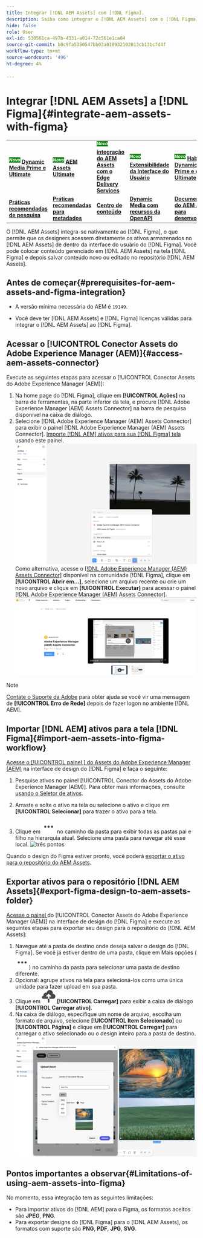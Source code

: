 ```yaml
---
title: Integrar [!DNL AEM Assets] com [!DNL Figma].
description: Saiba como integrar o [!DNL AEM Assets] com o [!DNL Figma] para acessar e usar os ativos de sua organização no fluxo de trabalho de design do [!DNL Figma] .
hide: false
role: User
exl-id: 530561ca-497b-4331-a014-72c561e1ca84
source-git-commit: b8c9fa5350547bb03a010932102013cb13bcfd4f
workflow-type: tm+mt
source-wordcount: '496'
ht-degree: 4%

---
```


# Integrar [!DNL AEM Assets] a [!DNL Figma]{#integrate-aem-assets-with-figma}

<table>
    <tr>
        <td>
            <sup style= "background-color:#008000; color:#FFFFFF; font-weight:bold"><i>Novo</i></sup> <a href="/help/assets/dynamic-media/dm-prime-ultimate.md"><b>Dynamic Media Prime e Ultimate</b></a>
        </td>
        <td>
            <sup style= "background-color:#008000; color:#FFFFFF; font-weight:bold"><i>Novo</i></sup> <a href="/help/assets/assets-ultimate-overview.md"><b>AEM Assets Ultimate</b></a>
        </td>
        <td>
            <sup style= "background-color:#008000; color:#FFFFFF; font-weight:bold"><i>Nova</i></sup> <a href="/help/assets/integrate-aem-assets-edge-delivery-services.md"><b>integração do AEM Assets com o Edge Delivery Services</b></a>
        </td>
        <td>
            <sup style= "background-color:#008000; color:#FFFFFF; font-weight:bold"><i>Novo</i></sup> <a href="/help/assets/aem-assets-view-ui-extensibility.md"><b>Extensibilidade da Interface do Usuário</b></a>
        </td>
          <td>
            <sup style= "background-color:#008000; color:#FFFFFF; font-weight:bold"><i>Novo</i></sup> <a href="/help/assets/dynamic-media/enable-dynamic-media-prime-and-ultimate.md"><b>Habilitar o Dynamic Media Prime e o Ultimate</b></a>
        </td>
    </tr>
    <tr>
        <td>
            <a href="/help/assets/search-best-practices.md"><b>Práticas recomendadas de pesquisa</b></a>
        </td>
        <td>
            <a href="/help/assets/metadata-best-practices.md"><b>Práticas recomendadas para metadados</b></a>
        </td>
        <td>
            <a href="/help/assets/product-overview.md"><b>Centro de conteúdo</b></a>
        </td>
        <td>
            <a href="/help/assets/dynamic-media-open-apis-overview.md"><b>Dynamic Media com recursos da OpenAPI</b></a>
        </td>
        <td>
            <a href="https://developer.adobe.com/experience-cloud/experience-manager-apis/"><b>Documentação do AEM Assets para desenvolvedores</b></a>
        </td>
    </tr>
</table>

O [!DNL AEM Assets] integra-se nativamente ao [!DNL Figma], o que permite que os designers acessem diretamente os ativos armazenados no [!DNL AEM Assets] de dentro da interface do usuário do [!DNL Figma]. Você pode colocar conteúdo gerenciado em [!DNL AEM Assets] na tela [!DNL Figma] e depois salvar conteúdo novo ou editado no repositório [!DNL AEM Assets].

## Antes de começar{#prerequisites-for-aem-assets-and-figma-integration}

* A versão mínima necessária do AEM é `19149`.

* Você deve ter [!DNL AEM Assets] e [!DNL Figma] licenças válidas para integrar o [!DNL AEM Assets] ao [!DNL Figma].

## Acessar o [!UICONTROL Conector Assets do Adobe Experience Manager (AEM)]{#access-aem-assets-connector}

Execute as seguintes etapas para acessar o [!UICONTROL Conector Assets do Adobe Experience Manager (AEM)]:

1. Na home page do [!DNL Figma], clique em **[!UICONTROL Ações]** na barra de ferramentas, na parte inferior da tela, e procure [!DNL Adobe Experience Manager (AEM) Assets Connector] na barra de pesquisa disponível na caixa de diálogo.
1. Selecione [!DNL Adobe Experience Manager (AEM) Assets Connector] para exibir o painel [!DNL Adobe Experience Manager (AEM) Assets Connector]. [Importe [!DNL AEM] ativos para sua [!DNL Figma] tela](#import-aem-assets-into-figma-workflow) usando este painel.
   ![ações](/help/assets/assets/actions-on-figma.png)
Como alternativa, acesse o [[!DNL Adobe Experience Manager (AEM) Assets Connector]](https://www.figma.com/community/plugin/1512561378275712210/adobe-experience-manager-aem-assets-connector) disponível na comunidade [!DNL Figma], clique em **[!UICONTROL Abrir em...]**, selecione um arquivo recente ou crie um novo arquivo e clique em **[!UICONTROL Executar]** para acessar o painel [!DNL Adobe Experience Manager (AEM) Assets Connector].
   ![plugin-page-on-figma-community](/help/assets/assets/plugin-page-on-figma-community.png)

>[!NOTE]
>
> [Contate o Suporte da Adobe](https://helpx.adobe.com/contact.html) para obter ajuda se você vir uma mensagem de **[!UICONTROL Erro de Rede]** depois de fazer logon no ambiente [!DNL AEM].

## Importar [!DNL AEM] ativos para a tela [!DNL Figma]{#import-aem-assets-into-figma-workflow}

[Acesse o [!UICONTROL painel &#x200B;] do Assets do Adobe Experience Manager (AEM)](#access-aem-assets-connector) na interface de design do [!DNL Figma] e faça o seguinte:

1. Pesquise ativos no painel [!UICONTROL Conector do Assets do Adobe Experience Manager (AEM)]. Para obter mais informações, consulte [usando o Seletor de ativos](https://experienceleague.adobe.com/en/docs/experience-manager-cloud-service/content/assets/manage/asset-selector/overview-asset-selector#using-asset-selector).

1. Arraste e solte o ativo na tela ou selecione o ativo e clique em **[!UICONTROL Selecionar]** para trazer o ativo para a tela.

1. Clique em ![três pontos](/help/assets/assets/three-dots.svg) no caminho da pasta para exibir todas as pastas pai e filho na hierarquia atual. Selecione uma pasta para navegar até esse local.
   ![três pontos](/help/assets/assets/assets-folder-structure.png)

Quando o design do Figma estiver pronto, você poderá [exportar o ativo para o repositório do AEM Assets](#export-figma-design-to-aem-assets-folder).

## Exportar ativos para o repositório [!DNL AEM Assets]{#export-figma-design-to-aem-assets-folder}

[Acesse o painel ](#access-aem-assets-connector) do [!UICONTROL Conector Assets do Adobe Experience Manager (AEM)] na interface de design do [!DNL Figma] e execute as seguintes etapas para exportar seu design para o repositório do [!DNL AEM Assets]:

1. Navegue até a pasta de destino onde deseja salvar o design do [!DNL Figma]. Se você já estiver dentro de uma pasta, clique em Mais opções (![três pontos](/help/assets/assets/three-dots.svg)) no caminho da pasta para selecionar uma pasta de destino diferente.
1. Opcional: agrupe ativos na tela para selecioná-los como uma única unidade para fazer upload em sua pasta.
1. Clique em ![carregamento de arquivo](/help/assets/assets/upload-icon.svg) **[!UICONTROL Carregar]** para exibir a caixa de diálogo **[!UICONTROL Carregar ativo]**.
1. Na caixa de diálogo, especifique um nome de arquivo, escolha um formato de arquivo, selecione **[!UICONTROL Item Selecionado]** ou **[!UICONTROL Página]** e clique em **[!UICONTROL Carregar]** para carregar o ativo selecionado ou o design inteiro para a pasta de destino.
   ![carregar design de imagem](/help/assets/assets/upload-figma-design.png)

## Pontos importantes a observar{#Limitations-of-using-aem-assets-into-figma}

No momento, essa integração tem as seguintes limitações:

* Para importar ativos do [!DNL AEM] para o Figma, os formatos aceitos são **JPEG**, **PNG**.
* Para exportar designs do [!DNL Figma] para o [!DNL AEM Assets], os formatos com suporte são **PNG**, **PDF**, **JPG**, **SVG**.

